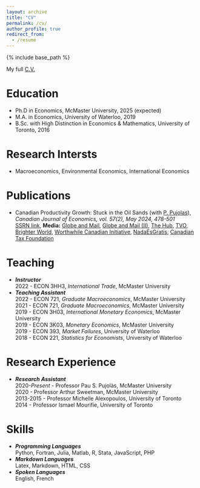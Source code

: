 ```yaml
---
layout: archive
title: "CV"
permalink: /cv/
author_profile: true
redirect_from:
  - /resume
---
```


{% include base_path %}

My full [C.V.](../files/loertscher_cv.pdf)

Education
======
* Ph.D in Economics, McMaster University, 2025 (expected)
* M.A. in Economics, University of Waterloo, 2019
* B.Sc. with High Distinction in Economics & Mathematics, University of Toronto, 2016

Research Intersts
======
* Macroeconomics, Environmental Economics, International Economics

Publications
======
* Canadian Productivity Growth: Stuck in the Oil Sands (with [P. Pujolas](https://pau.pujolasfons.com/)), *Canadian Journal of Economics, vol. 57(2), May 2024, 478-501*  
  [SSRN link](https://papers.ssrn.com/sol3/papers.cfm?abstract_id=4417319), **Media:** [Globe and Mail](https://www.theglobeandmail.com/business/commentary/article-despite-its-shortcomings-canada-is-not-an-economic-basket-case/), [Globe and Mail (II)](https://www.theglobeandmail.com/business/commentary/article-canadas-productivity-problem-isnt-that-big-if-we-exclude-oil/), [The Hub](https://thehub.ca/2024/07/11/trevor-tombe-canadas-resource-sector-is-its-productivity-powerhouse/), [TVO](https://www.tvo.org/article/is-canada-actually-facing-a-productivity-emergency), [Brighter World](https://brighterworld.mcmaster.ca/articles/over-a-barrel-canadas-oil-industry-is-a-drain-on-productivity-research-shows/), [Worthwhile Canadian Initiative](https://worthwhile.typepad.com/worthwhile_canadian_initi/2024/06/tfp.html), [NadaEsGratis](https://nadaesgratis.es/admin/productividad-y-petroleo), [Canadian Tax Foundation](https://www.ctf.ca/EN/EN/Newsletters/Perspectives/2023/4/230405.aspx) 
  

Teaching
======
* ***Instructor***  
  2022 - ECON 3HH3, *International Trade*, McMaster University
* ***Teaching Assistant***  
  2022 - ECON 721, *Graduate Macroeconomics*, McMaster University  
  2021 - ECON 721, *Graduate Macroeconomics*, McMaster University  
  2019 - ECON 3H03, *International Monetary Economics*, McMaster University  
  2019 - ECON 3K03, *Monetary Economics*, McMaster University  
  2019 - ECON 393, *Market Failures*, University of Waterloo  
  2018 - ECON 221, *Statistics for Economists*, University of Waterloo  

Research Experience
======
* ***Research Assistant***  
  2020-*Present* - Professor Pau S. Pujolàs, McMaster University  
  2020 - Professor Arthur Sweetman, McMaster University  
  2013-2015 - Professor Michelle Alexopoulos, University of Toronto  
  2014 - Professor Ismael Mourifie, University of Toronto  
  
Skills
======
* ***Programming Languages***  
  Python, Fortran, Julia, Matlab, R, Stata, JavaScript, PHP  
* ***Markdown Languages***  
  Latex, Markdown, HTML, CSS  
* ***Spoken Languages***  
  English, French


